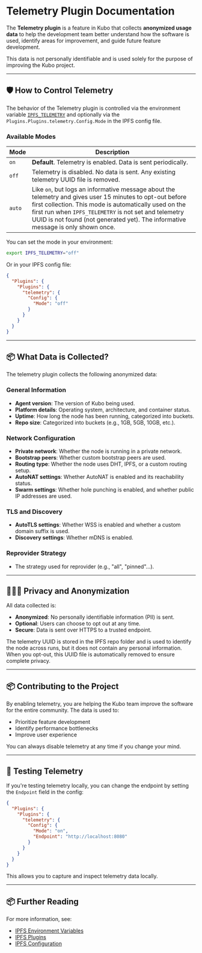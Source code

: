 # Telemetry Plugin Documentation

The **Telemetry plugin** is a feature in Kubo that collects **anonymized usage data** to help the development team better understand how the software is used, identify areas for improvement, and guide future feature development.

This data is not personally identifiable and is used solely for the purpose of improving the Kubo project.

---

## 🛡️ How to Control Telemetry

The behavior of the Telemetry plugin is controlled via the environment variable [`IPFS_TELEMETRY`](environment-variables.md#ipfs_telemetry) and optionally via the `Plugins.Plugins.telemetry.Config.Mode` in the IPFS config file.

### Available Modes

| Mode     | Description                                                                 |
|----------|-----------------------------------------------------------------------------|
| `on`     | **Default**. Telemetry is enabled. Data is sent periodically.              |
| `off`    | Telemetry is disabled. No data is sent. Any existing telemetry UUID file is removed. |
| `auto`   | Like `on`, but logs an informative message about the telemetry and gives user 15 minutes to opt-out before first collection. This mode is automatically used on the first run when `IPFS_TELEMETRY` is not set and telemetry UUID is not found (not generated yet). The informative message is only shown once. |

You can set the mode in your environment:

```bash
export IPFS_TELEMETRY="off"
```

Or in your IPFS config file:

```json
{
  "Plugins": {
    "Plugins": {
      "telemetry": {
        "Config": {
          "Mode": "off"
        }
      }
    }
  }
}
```

---

## 📦 What Data is Collected?

The telemetry plugin collects the following anonymized data:

### General Information
- **Agent version**: The version of Kubo being used.
- **Platform details**: Operating system, architecture, and container status.
- **Uptime**: How long the node has been running, categorized into buckets.
- **Repo size**: Categorized into buckets (e.g., 1GB, 5GB, 10GB, etc.).

### Network Configuration
- **Private network**: Whether the node is running in a private network.
- **Bootstrap peers**: Whether custom bootstrap peers are used.
- **Routing type**: Whether the node uses DHT, IPFS, or a custom routing setup.
- **AutoNAT settings**: Whether AutoNAT is enabled and its reachability status.
- **Swarm settings**: Whether hole punching is enabled, and whether public IP addresses are used.

### TLS and Discovery
- **AutoTLS settings**: Whether WSS is enabled and whether a custom domain suffix is used.
- **Discovery settings**: Whether mDNS is enabled.

### Reprovider Strategy
- The strategy used for reprovider (e.g., "all", "pinned"...).

---

## 🧑‍🤝‍🧑 Privacy and Anonymization

All data collected is:
- **Anonymized**: No personally identifiable information (PII) is sent.
- **Optional**: Users can choose to opt out at any time.
- **Secure**: Data is sent over HTTPS to a trusted endpoint.

The telemetry UUID is stored in the IPFS repo folder and is used to identify the node across runs, but it does not contain any personal information. When you opt-out, this UUID file is automatically removed to ensure complete privacy.

---

## 📦 Contributing to the Project

By enabling telemetry, you are helping the Kubo team improve the software for the entire community. The data is used to:

- Prioritize feature development
- Identify performance bottlenecks
- Improve user experience

You can always disable telemetry at any time if you change your mind.

---

## 🧪 Testing Telemetry

If you're testing telemetry locally, you can change the endpoint by setting the `Endpoint` field in the config:

```json
{
  "Plugins": {
    "Plugins": {
      "telemetry": {
        "Config": {
          "Mode": "on",
          "Endpoint": "http://localhost:8080"
        }
      }
    }
  }
}
```

This allows you to capture and inspect telemetry data locally.

---

## 📦 Further Reading

For more information, see:
- [IPFS Environment Variables](docs/environment-variables.md)
- [IPFS Plugins](docs/plugins.md)
- [IPFS Configuration](docs/config.md)
